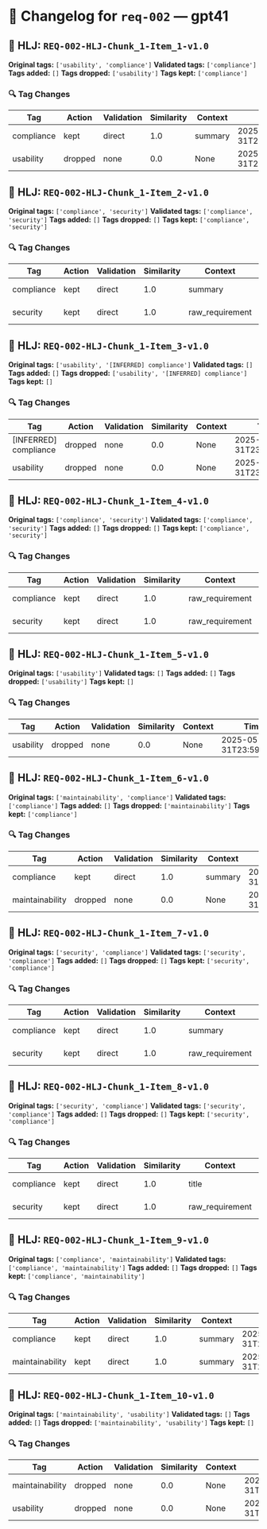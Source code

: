# 📝 Changelog for `req-002` — **gpt41**

## 🔹 HLJ: `REQ-002-HLJ-Chunk_1-Item_1-v1.0`

**Original tags:** `['usability', 'compliance']`
**Validated tags:** `['compliance']`
**Tags added:** `[]`
**Tags dropped:** `['usability']`
**Tags kept:** `['compliance']`

### 🔍 Tag Changes
| Tag | Action   | Validation | Similarity | Context           | Timestamp               |
|-----|----------|------------|------------|-------------------|-------------------------|
| compliance | kept | direct | 1.0 | summary | 2025-05-31T23:59:58.477045Z |
| usability | dropped | none | 0.0 | None | 2025-05-31T23:59:58.465977Z |

## 🔹 HLJ: `REQ-002-HLJ-Chunk_1-Item_2-v1.0`

**Original tags:** `['compliance', 'security']`
**Validated tags:** `['compliance', 'security']`
**Tags added:** `[]`
**Tags dropped:** `[]`
**Tags kept:** `['compliance', 'security']`

### 🔍 Tag Changes
| Tag | Action   | Validation | Similarity | Context           | Timestamp               |
|-----|----------|------------|------------|-------------------|-------------------------|
| compliance | kept | direct | 1.0 | summary | 2025-05-31T23:59:58.488567Z |
| security | kept | direct | 1.0 | raw_requirement | 2025-05-31T23:59:58.560919Z |

## 🔹 HLJ: `REQ-002-HLJ-Chunk_1-Item_3-v1.0`

**Original tags:** `['usability', '[INFERRED] compliance']`
**Validated tags:** `[]`
**Tags added:** `[]`
**Tags dropped:** `['usability', '[INFERRED] compliance']`
**Tags kept:** `[]`

### 🔍 Tag Changes
| Tag | Action   | Validation | Similarity | Context           | Timestamp               |
|-----|----------|------------|------------|-------------------|-------------------------|
| [INFERRED] compliance | dropped | none | 0.0 | None | 2025-05-31T23:59:58.896432Z |
| usability | dropped | none | 0.0 | None | 2025-05-31T23:59:58.733097Z |

## 🔹 HLJ: `REQ-002-HLJ-Chunk_1-Item_4-v1.0`

**Original tags:** `['compliance', 'security']`
**Validated tags:** `['compliance', 'security']`
**Tags added:** `[]`
**Tags dropped:** `[]`
**Tags kept:** `['compliance', 'security']`

### 🔍 Tag Changes
| Tag | Action   | Validation | Similarity | Context           | Timestamp               |
|-----|----------|------------|------------|-------------------|-------------------------|
| compliance | kept | direct | 1.0 | raw_requirement | 2025-05-31T23:59:58.972527Z |
| security | kept | direct | 1.0 | raw_requirement | 2025-05-31T23:59:59.045035Z |

## 🔹 HLJ: `REQ-002-HLJ-Chunk_1-Item_5-v1.0`

**Original tags:** `['usability']`
**Validated tags:** `[]`
**Tags added:** `[]`
**Tags dropped:** `['usability']`
**Tags kept:** `[]`

### 🔍 Tag Changes
| Tag | Action   | Validation | Similarity | Context           | Timestamp               |
|-----|----------|------------|------------|-------------------|-------------------------|
| usability | dropped | none | 0.0 | None | 2025-05-31T23:59:59.203558Z |

## 🔹 HLJ: `REQ-002-HLJ-Chunk_1-Item_6-v1.0`

**Original tags:** `['maintainability', 'compliance']`
**Validated tags:** `['compliance']`
**Tags added:** `[]`
**Tags dropped:** `['maintainability']`
**Tags kept:** `['compliance']`

### 🔍 Tag Changes
| Tag | Action   | Validation | Similarity | Context           | Timestamp               |
|-----|----------|------------|------------|-------------------|-------------------------|
| compliance | kept | direct | 1.0 | summary | 2025-05-31T23:59:59.383455Z |
| maintainability | dropped | none | 0.0 | None | 2025-05-31T23:59:59.371920Z |

## 🔹 HLJ: `REQ-002-HLJ-Chunk_1-Item_7-v1.0`

**Original tags:** `['security', 'compliance']`
**Validated tags:** `['security', 'compliance']`
**Tags added:** `[]`
**Tags dropped:** `[]`
**Tags kept:** `['security', 'compliance']`

### 🔍 Tag Changes
| Tag | Action   | Validation | Similarity | Context           | Timestamp               |
|-----|----------|------------|------------|-------------------|-------------------------|
| compliance | kept | direct | 1.0 | summary | 2025-05-31T23:59:59.464972Z |
| security | kept | direct | 1.0 | raw_requirement | 2025-05-31T23:59:59.455439Z |

## 🔹 HLJ: `REQ-002-HLJ-Chunk_1-Item_8-v1.0`

**Original tags:** `['security', 'compliance']`
**Validated tags:** `['security', 'compliance']`
**Tags added:** `[]`
**Tags dropped:** `[]`
**Tags kept:** `['security', 'compliance']`

### 🔍 Tag Changes
| Tag | Action   | Validation | Similarity | Context           | Timestamp               |
|-----|----------|------------|------------|-------------------|-------------------------|
| compliance | kept | direct | 1.0 | title | 2025-05-31T23:59:59.541118Z |
| security | kept | direct | 1.0 | raw_requirement | 2025-05-31T23:59:59.537560Z |

## 🔹 HLJ: `REQ-002-HLJ-Chunk_1-Item_9-v1.0`

**Original tags:** `['compliance', 'maintainability']`
**Validated tags:** `['compliance', 'maintainability']`
**Tags added:** `[]`
**Tags dropped:** `[]`
**Tags kept:** `['compliance', 'maintainability']`

### 🔍 Tag Changes
| Tag | Action   | Validation | Similarity | Context           | Timestamp               |
|-----|----------|------------|------------|-------------------|-------------------------|
| compliance | kept | direct | 1.0 | summary | 2025-05-31T23:59:59.550459Z |
| maintainability | kept | direct | 1.0 | summary | 2025-05-31T23:59:59.559635Z |

## 🔹 HLJ: `REQ-002-HLJ-Chunk_1-Item_10-v1.0`

**Original tags:** `['maintainability', 'usability']`
**Validated tags:** `[]`
**Tags added:** `[]`
**Tags dropped:** `['maintainability', 'usability']`
**Tags kept:** `[]`

### 🔍 Tag Changes
| Tag | Action   | Validation | Similarity | Context           | Timestamp               |
|-----|----------|------------|------------|-------------------|-------------------------|
| maintainability | dropped | none | 0.0 | None | 2025-05-31T23:59:59.716291Z |
| usability | dropped | none | 0.0 | None | 2025-05-31T23:59:59.878359Z |
